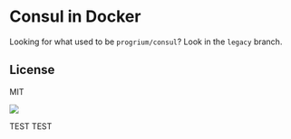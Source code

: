 # Consul in Docker

Looking for what used to be `progrium/consul`? Look in the `legacy` branch.

## License

MIT

<img src="https://ga-beacon.appspot.com/UA-58928488-2/docker-consul/readme?pixel" />

TEST TEST
